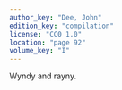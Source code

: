 ```yaml
---
author_key: "Dee, John"
edition_key: "compilation"
license: "CC0 1.0"
location: "page 92"
volume_key: "I"
---
```

Wyndy and rayny.
